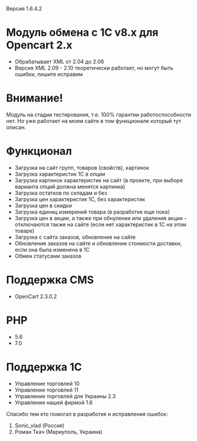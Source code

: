 Версия 1.6.4.2

# Модуль обмена с 1С v8.x для Opencart 2.x
* Обрабатывает XML от 2.04 до 2.08
* Версия XML 2.09 - 2.10 теоретически работает, но могут быть ошибки, пишите исправим
 
# Внимание!
Модуль на стадии тестирования, т.е. 100% гарантии работоспособности нет.
Но уже работает на моем сайте в том функционале который тут описан.

# Функционал
* Загрузка на сайт групп, товаров (свойств), картинок
* Загрузка характеристик 1С в опции
* Загрузка картинок характеристик на сайт (в проекте, при выборе варианта опций должна менятся картинка)
* Загрузка остатков по складам и без
* Загрузка цен характеристик 1С, без характеристик
* Загрузка цен в скидки
* Загрузка единиц измерений товара (в разработке еще пока)
* Загрузка цен в акции, а также при обнулении или удаления акции - отключаются также на сайте (если нет характеристик в 1С на этом товаре)
* Загрузка с сайта заказов, обновление на сайте
* Обновление заказов на сайте и обновление стоимости доставки, если она была изменена в 1С
* Обмен статусами заказов

# Поддержка CMS
* OpenCart 2.3.0.2

# PHP
* 5.6
* 7.0

# Поддержка 1С
* Управление торговлей 10
* Управление торговлей 11
* Управление торговлей для Украины 2.3
* Управление нашей фирмой 1.6
 
Спасибо тем кто помогал в разработке и исправления ошибок:

1. Sonic_vlad (Россия)
2. Роман Ткач (Мариуполь, Украина)

